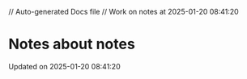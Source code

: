 // Auto-generated Docs file
// Work on notes at 2025-01-20 08:41:20
# Notes about notes
Updated on 2025-01-20 08:41:20
